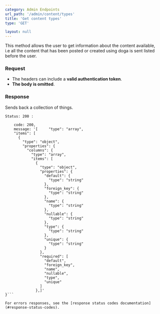 ```yaml
---
category: Admin Endpoints
url_path: '/admin/content/types'
title: 'Get content types'
type: 'GET'

layout: null
---
```


This method allows the user to get information about the content available, i.e 
all the content that has been posted or created using doga is sent listed before
the user.

### Request

* The headers can include a **valid authentication token**.
* **The body is omitted**.

### Response

Sends back a collection of things.

```Status: 200 :```
```{
    code: 200,
    message: '[     "type": "array",
    "items": [
      {
        "type": "object",
        "properties": {
          "columns": {
            "type": "array",
            "items": [
              {
                "type": "object",
                "properties": {
                  "default": {
                    "type": "string"
                  },
                  "foreign_key": {
                    "type": "string"
                  },
                  "name": {
                    "type": "string"
                  },
                  "nullable": {
                    "type": "string"
                  },
                  "type": {
                    "type": "string"
                  },
                  "unique": {
                    "type": "string"
                  }
                },
                "required": [
                  "default",
                  "foreign_key",
                  "name",
                  "nullable",
                  "type",
                  "unique"
                ]
              },]'
}```

For errors responses, see the [response status codes documentation](#response-status-codes).
